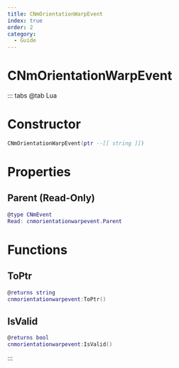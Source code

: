```yaml
---
title: CNmOrientationWarpEvent
index: true
order: 2
category:
  - Guide
---
```


# CNmOrientationWarpEvent

::: tabs
@tab Lua
# Constructor
```lua
CNmOrientationWarpEvent(ptr --[[ string ]])
```
# Properties
## Parent (Read-Only)
```lua
@type CNmEvent
Read: cnmorientationwarpevent.Parent
```
# Functions
## ToPtr
```lua
@returns string
cnmorientationwarpevent:ToPtr()
```
## IsValid
```lua
@returns bool
cnmorientationwarpevent:IsValid()
```

:::